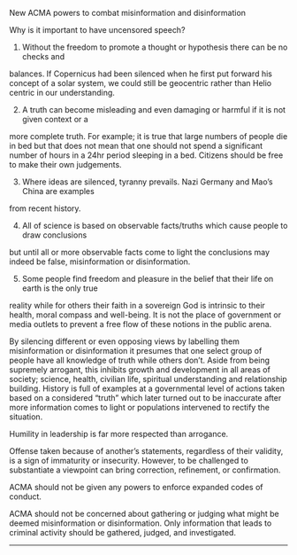 New ACMA powers to combat misinformation and disinformation

Why is it important to have uncensored speech?

1. Without the freedom to promote a thought or hypothesis there can be no checks and

balances. If Copernicus had been silenced when he first put forward his concept of a solar
system, we could still be geocentric rather than Helio centric in our understanding.

2. A truth can become misleading and even damaging or harmful if it is not given context or a

more complete truth. For example; it is true that large numbers of people die in bed but that
does not mean that one should not spend a significant number of hours in a 24hr period
sleeping in a bed. Citizens should be free to make their own judgements.

3. Where ideas are silenced, tyranny prevails. Nazi Germany and Mao’s China are examples

from recent history.

4. All of science is based on observable facts/truths which cause people to draw conclusions

but until all or more observable facts come to light the conclusions may indeed be false,
misinformation or disinformation.

5. Some people find freedom and pleasure in the belief that their life on earth is the only true

reality while for others their faith in a sovereign God is intrinsic to their health, moral
compass and well-being. It is not the place of government or media outlets to prevent a free
flow of these notions in the public arena.

By silencing different or even opposing views by labelling them misinformation or disinformation it
presumes that one select group of people have all knowledge of truth while others don’t. Aside from
being supremely arrogant, this inhibits growth and development in all areas of society; science,
health, civilian life, spiritual understanding and relationship building. History is full of examples at a
governmental level of actions taken based on a considered “truth” which later turned out to be
inaccurate after more information comes to light or populations intervened to rectify the situation.

Humility in leadership is far more respected than arrogance.

Offense taken because of another’s statements, regardless of their validity, is a sign of immaturity or
insecurity. However, to be challenged to substantiate a viewpoint can bring correction, refinement,
or confirmation.

ACMA should not be given any powers to enforce expanded codes of conduct.

ACMA should not be concerned about gathering or judging what might be deemed misinformation
or disinformation. Only information that leads to criminal activity should be gathered, judged, and
investigated.


-----

